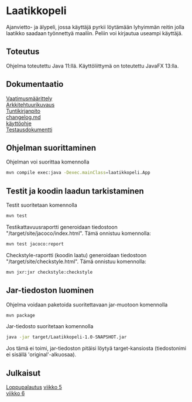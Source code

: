 # Laatikkopeli
Ajanvietto- ja älypeli, jossa käyttäjä pyrkii löytämään lyhyimmän reitin jolla laatikko saadaan työnnettyä maaliin. Peliin voi kirjautua useampi käyttäjä.
## Toteutus
Ohjelma toteutettu Java 11:llä. Käyttöliittymä on toteutettu JavaFX 13:lla.
## Dokumentaatio
[Vaatimusmäärittely](https://github.com/Vilppula/ot-harjoitustyo/blob/master/Laatikkopeli/dokumentaatio/Vaatimusmaarittely.md)  
[Arkkitehtuurikuvaus](https://github.com/Vilppula/ot-harjoitustyo/blob/master/Laatikkopeli/dokumentaatio/Arkkitehtuuri.md)  
[Tuntikirjanpito](https://github.com/Vilppula/ot-harjoitustyo/blob/master/Laatikkopeli/dokumentaatio/Tyoaikakirjanpito.md)  
[changelog.md](https://github.com/Vilppula/ot-harjoitustyo/blob/master/Laatikkopeli/dokumentaatio/changelog.md)  
[käyttöohje](https://github.com/Vilppula/ot-harjoitustyo/blob/master/Laatikkopeli/dokumentaatio/kayttoohje.md)  
[Testausdokumentti](https://github.com/Vilppula/ot-harjoitustyo/blob/master/Laatikkopeli/dokumentaatio/testaus.md)  
## Ohjelman suorittaminen
Ohjelman voi suorittaa komennolla
```bash
mvn compile exec:java -Dexec.mainClass=laatikkopeli.App
```
## Testit ja koodin laadun tarkistaminen
Testit suoritetaan komennolla
```bash
mvn test
```
Testikattavuusraportti generoidaan tiedostoon "/target/site/jacoco/index.html". Tämä onnistuu komennolla: 
```bash
mvn test jacoco:report
```
Checkstyle-raportti (koodin laatu) generoidaan tiedostoon "/target/site/checkstyle.html". Tämä onnistuu komennolla: 
```bash
mvn jxr:jxr checkstyle:checkstyle
```
## Jar-tiedoston luominen
Ohjelma voidaan paketoida suoritettavaan jar-muotoon komennolla
```bash
mvn package
```
Jar-tiedosto suoritetaan komennolla
```bash
java -jar target/Laatikkopeli-1.0-SNAPSHOT.jar
```
Jos tämä ei toimi, jar-tiedoston pitäisi löytyä target-kansiosta (tiedostonimi ei sisällä 'original'-alkuosaa).
## Julkaisut
[Loppupalautus](https://github.com/Vilppula/ot-harjoitustyo/releases/tag/Loppupalautus)
[viikko 5](https://github.com/Vilppula/ot-harjoitustyo/releases/tag/viikko5)  
[viikko 6](https://github.com/Vilppula/ot-harjoitustyo/releases/tag/viikko6)
